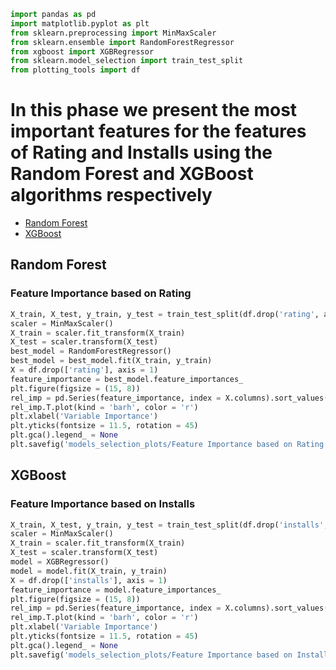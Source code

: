 ```python
import pandas as pd
import matplotlib.pyplot as plt
from sklearn.preprocessing import MinMaxScaler
from sklearn.ensemble import RandomForestRegressor
from xgboost import XGBRegressor
from sklearn.model_selection import train_test_split
from plotting_tools import df
```

# In this phase we present the most important features for the features of Rating and Installs using the Random Forest and XGBoost algorithms respectively

- [Random Forest](#Random-Forest)
- [XGBoost](#XGBoost)

## Random Forest

### Feature Importance based on Rating
```python
X_train, X_test, y_train, y_test = train_test_split(df.drop('rating', axis = 1), df['rating'], test_size = 0.2)
scaler = MinMaxScaler()
X_train = scaler.fit_transform(X_train)
X_test = scaler.transform(X_test)
best_model = RandomForestRegressor()
best_model = best_model.fit(X_train, y_train)
X = df.drop(['rating'], axis = 1)
feature_importance = best_model.feature_importances_
plt.figure(figsize = (15, 8))
rel_imp = pd.Series(feature_importance, index = X.columns).sort_values(inplace = False)
rel_imp.T.plot(kind = 'barh', color = 'r')
plt.xlabel('Variable Importance')
plt.yticks(fontsize = 11.5, rotation = 45)
plt.gca().legend_ = None
plt.savefig('models_selection_plots/Feature Importance based on Rating')
```
## XGBoost

### Feature Importance based on Installs
```python
X_train, X_test, y_train, y_test = train_test_split(df.drop('installs', axis = 1), df['installs'], test_size = 0.2)
scaler = MinMaxScaler()
X_train = scaler.fit_transform(X_train)
X_test = scaler.transform(X_test)
model = XGBRegressor()
model = model.fit(X_train, y_train)
X = df.drop(['installs'], axis = 1)
feature_importance = model.feature_importances_
plt.figure(figsize = (15, 8))
rel_imp = pd.Series(feature_importance, index = X.columns).sort_values(inplace = False)
rel_imp.T.plot(kind = 'barh', color = 'r')
plt.xlabel('Variable Importance')
plt.yticks(fontsize = 11.5, rotation = 45)
plt.gca().legend_ = None
plt.savefig('models_selection_plots/Feature Importance based on Installs')
```
